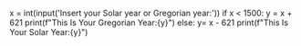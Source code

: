 x = int(input('Insert your Solar year or Gregorian year:'))
if x < 1500:
 y = x + 621
 print(f"This Is Your Gregorian Year:{y}")
else:
 y= x - 621
 print(f"This Is Your Solar Year:{y}")
